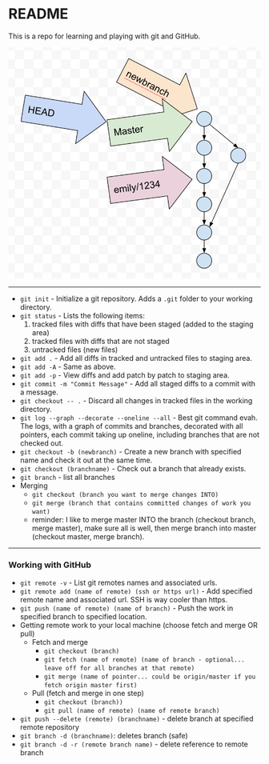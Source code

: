 # README

This is a repo for learning and playing with git and GitHub.

![](./commit-graph.png)

---

* `git init` - Initialize a git repository. Adds a `.git` folder to your working directory.
* `git status` - Lists the following items:
  1. tracked files with diffs that have been staged (added to the staging area)
  1. tracked files with diffs that are not staged
  1. untracked files (new files)
* `git add .` - Add all diffs in tracked and untracked files to staging area.
* `git add -A` - Same as above.
* `git add -p` - View diffs and add patch by patch to staging area.
* `git commit -m "Commit Message"` - Add all staged diffs to a commit with a message.
* `git checkout -- .` - Discard all changes in tracked files in the working directory.
* `git log --graph --decorate --oneline --all` - Best git command evah. The logs, with a graph of commits and branches, decorated with all pointers, each commit taking up oneline, including branches that are not checked out.
* `git checkout -b (newbranch)` - Create a new branch with specified name and check it out at the same time.
* `git checkout (branchname)` - Check out a branch that already exists.
* `git branch` - list all branches
* Merging
  * `git checkout (branch you want to merge changes INTO)`
  * `git merge (branch that contains committed changes of work you want)`
  * reminder: I like to merge master INTO the branch (checkout branch, merge master), make sure all is well, then merge branch into master (checkout master, merge branch).

---

### Working with GitHub

* `git remote -v` - List git remotes names and associated urls.
* `git remote add (name of remote) (ssh or https url)` - Add specified remote name and associated url. SSH is way cooler than https.
* `git push (name of remote) (name of branch)` - Push the work in specified branch to specified location.
* Getting remote work to your local machine (choose fetch and merge OR pull)
  * Fetch and merge
    * `git checkout (branch)`
    * `git fetch (name of remote) (name of branch - optional... leave off for all branches at that remote)`
    * `git merge (name of pointer... could be origin/master if you fetch origin master first)`
  * Pull (fetch and merge in one step)
    * `git checkout (branch))`
    * `git pull (name of remote) (name of remote branch)`
* `git push --delete (remote) (branchname)` - delete branch at specified remote repository
* `git branch -d (branchname)`: deletes branch (safe)
* `git branch -d -r (remote branch name)` - delete reference to remote branch
